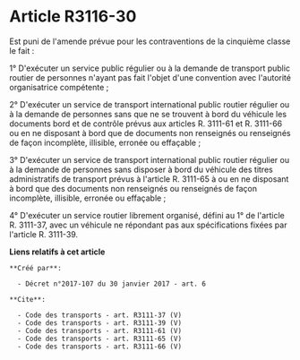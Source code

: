 # Article R3116-30

Est puni de l'amende prévue pour les contraventions de la cinquième classe le fait : 

1° D'exécuter un service public régulier ou à la demande de transport public routier de personnes n'ayant pas fait l'objet
d'une convention avec l'autorité organisatrice compétente ; 

2° D'exécuter un service de transport international public routier régulier ou à la demande de personnes sans que ne se
trouvent à bord du véhicule les documents bord et de contrôle prévus aux articles R. 3111-61 et R. 3111-66 ou en ne disposant
à bord que de documents non renseignés ou renseignés de façon incomplète, illisible, erronée ou effaçable ; 

3° D'exécuter un service de transport international public routier régulier ou à la demande de personnes sans disposer à bord
du véhicule des titres administratifs de transport prévus à l'article R. 3111-65 à ou en ne disposant à bord que des
documents non renseignés ou renseignés de façon incomplète, illisible, erronée ou effaçable ; 

4° D'exécuter un service routier librement organisé, défini au 1° de l'article R. 3111-37, avec un véhicule ne répondant pas
aux spécifications fixées par l'article R. 3111-39.

**Liens relatifs à cet article**

	**Créé par**:

	  - Décret n°2017-107 du 30 janvier 2017 - art. 6

	**Cite**:

	  - Code des transports - art. R3111-37 (V)
	  - Code des transports - art. R3111-39 (V)
	  - Code des transports - art. R3111-61 (V)
	  - Code des transports - art. R3111-65 (V)
	  - Code des transports - art. R3111-66 (V)
